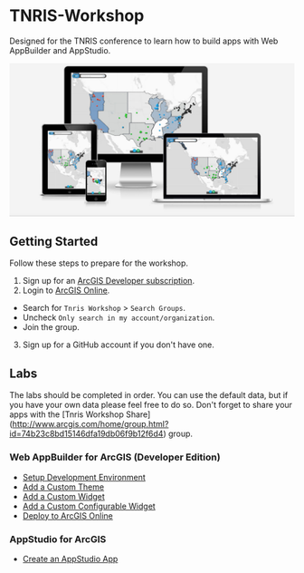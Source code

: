 # TNRIS-Workshop

Designed for the TNRIS conference to learn how to build apps with Web AppBuilder and AppStudio. 

![Steps](./tnris-graphic.jpg)

## Getting Started

Follow these steps to prepare for the workshop.

1. Sign up for an [ArcGIS Developer subscription](https://developers.arcgis.com/en/sign-up/).
2. Login to [ArcGIS Online](http://arcgis.com).
 * Search for `Tnris Workshop` > `Search Groups`.
 * Uncheck `Only search in my account/organization`.
 * Join the group.
3. Sign up for a GitHub account if you don't have one.

## Labs

The labs should be completed in order. You can use the default data, but if you have your own data please feel free to do so. Don't forget to share your apps with the [Tnris Workshop Share] (http://www.arcgis.com/home/group.html?id=74b23c8bd15146dfa19db06f9b12f6d4) group.

### Web AppBuilder for ArcGIS (Developer Edition)
 * [Setup Development Environment](./web/wab_ide_install.md)
 * [Add a Custom Theme](./web/wab_custom_theme.md)
 * [Add a Custom Widget](./web/wab_custom_widget.md)
 * [Add a Custom Configurable Widget](./web/wab_config_widget.md)
 * [Deploy to ArcGIS Online](./web/wab_deploy.md)

### AppStudio for ArcGIS
 * [Create an AppStudio App](./native/create_an_appstudio_app.md)
